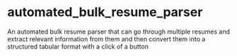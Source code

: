 # automated_bulk_resume_parser
An automated bulk resume parser that can go through multiple resumes and extract relevant information from them and then convert them into a structured tabular format with a click of a button
